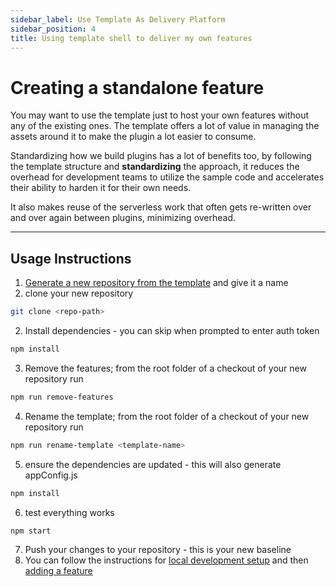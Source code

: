 ```yaml
---
sidebar_label: Use Template As Delivery Platform
sidebar_position: 4
title: Using template shell to deliver my own features
---
```


# Creating a standalone feature

You may want to use the template just to host your own features without any of the existing ones.  The template offers a lot of value in managing the assets around it to make the plugin a lot easier to consume.

Standardizing how we build plugins has a lot of benefits too, by following the template structure and **standardizing** the approach, it reduces the overhead for development teams to utilize the sample code and accelerates their ability to harden it for their own needs.

It also makes reuse of the serverless work that often gets re-written over and over again between plugins, minimizing overhead.

---

## Usage Instructions

1. [Generate a new repository from the template](https://github.com/twilio-professional-services/flex-project-template/generate) and give it a name
2. clone your new repository
```bash
git clone <repo-path>
```
2. Install dependencies - you can skip when prompted to enter auth token

```bash
npm install
```

3. Remove the features; from the root folder of a checkout of your new repository run

```bash
npm run remove-features
```

4. Rename the template; from the root folder of a checkout of your new repository run

```bash
npm run rename-template <template-name>
```

5. ensure the dependencies are updated - this will also generate appConfig.js

```bash
npm install
```

6. test everything works

```bash
npm start
```

7. Push your changes to your repository - this is your new baseline
8. You can follow the instructions for [local development setup](/setup-guides/local-setup-and-use) and then [adding a feature](/how-it-works/plugin-flex-ts-template-v2#adding-a-feature)

